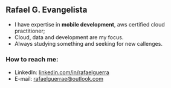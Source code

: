 ## **Rafael G. Evangelista**
 - I have expertise in **mobile development**, aws certified cloud practitioner;
 - Cloud, data and development are my focus.
 - Always studying something and seeking for new callenges.

### How to reach me:  
- LinkedIn: [linkedin.com/in/rafaelguerra](https://www.linkedin.com/in/rafaelguerra/)  
- E-mail: [rafaelguerrae@outlook.com](mailto:rafaelguerrae@outlook.com)

